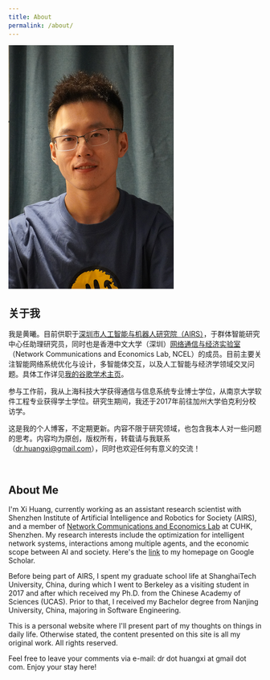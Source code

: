 ```yaml
---
title: About
permalink: /about/
---
```


![It's me.](/images/me.png)

## 关于我

我是黄曦。目前供职于[深圳市人工智能与机器人研究院（AIRS）](https://airs.cuhk.edu.cn)，于群体智能研究中心任助理研究员，同时也是香港中文大学（深圳）[网络通信与经济实验室](https://ncel.cuhk.edu.cn)（Network Communications and Economics Lab, NCEL）的成员。目前主要关注智能网络系统优化与设计，多智能体交互，以及人工智能与经济学领域交叉问题。具体工作详见[我的谷歌学术主页](https://scholar.google.com/citations?user=_BRMr6cAAAAJ)。

参与工作前，我从上海科技大学获得通信与信息系统专业博士学位，从南京大学软件工程专业获得学士学位。研究生期间，我还于2017年前往加州大学伯克利分校访学。

这是我的个人博客，不定期更新。内容不限于研究领域，也包含我本人对一些问题的思考。内容均为原创，版权所有，转载请与我联系（dr.huangxi@gmail.com），同时也欢迎任何有意义的交流！ 

<br>


## About Me

I'm Xi Huang, currently working as an assistant research scientist with Shenzhen Institute of Artificial Intelligence and Robotics for Society (AIRS), and a member of [Network Communications and Economics Lab](https://ncel.cuhk.edu.cn) at CUHK, Shenzhen. My research interests include the optimization for intelligent network systems, interactions among multiple agents, and the economic scope between AI and society. Here's the [link](https://scholar.google.com/citations?user=_BRMr6cAAAAJ) to my homepage on Google Scholar.  

Before being part of AIRS, I spent my graduate school life at ShanghaiTech University, China, during which I went to Berkeley as a visiting student in 2017 and after which received my Ph.D. from the Chinese Academy of Sciences (UCAS). Prior to that, I received my Bachelor degree from Nanjing University, China, majoring in Software Engineering. 

This is a personal website where I'll present part of my thoughts on things in daily life. Otherwise stated, the content presented on this site is all my original work. All rights reserved. 

Feel free to leave your comments via e-mail: dr dot huangxi at gmail dot com. Enjoy your stay here! 
